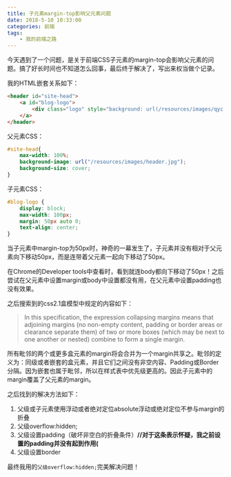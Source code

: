 ```yaml
---
title: 子元素margin-top影响父元素问题
date: 2018-5-10 10:33:00
categories: 前端
tags:
    - 我的前端之路
---
```

今天遇到了一个问题，是关于前端CSS子元素的margin-top会影响父元素的问题。搞了好长时间也不知道怎么回事，最后终于解决了，写出来权当做个记录。

我的HTML嵌套关系如下：

```html
<header id="site-head">
    <a id="blog-logo">
        <div class="logo" style="background: url(/resources/images/qyc.jpg)"></div>
    </a>
</header>
```

<!--more-->

父元素CSS：

```css
#site-head{
    max-width: 100%;
    background-image: url("/resources/images/header.jpg");
    background-size: cover;
}
```

子元素CSS：

```css
#blog-logo {
    display: block;
    max-width: 100px;
    margin: 50px auto 0;
    text-align: center;
}
```

当子元素中margin-top为50px时，神奇的一幕发生了，子元素并没有相对于父元素向下移动50px，而是连带着父元素一起向下移动了50px。

在Chrome的Developer tools中查看时，看到就连body都向下移动了50px！之后尝试在父元素中设置margin或body中设置都没有用，在父元素中设置padding也没有效果。

之后搜索到的css2.1盒模型中规定的内容如下：

>In this specification, the expression collapsing margins means that adjoining margins (no non-empty content, padding or border areas or clearance separate them) of two or more boxes (which may be next to one another or nested) combine to form a single margin.

所有毗邻的两个或更多盒元素的margin将会合并为一个margin共享之。毗邻的定义为：同级或者嵌套的盒元素，并且它们之间没有非空内容、Padding或Border分隔。因为嵌套也属于毗邻，所以在样式表中优先级更高的。因此子元素中的margin覆盖了父元素的margin。

之后找到的解决方法如下：

1. 父级或子元素使用浮动或者绝对定位absolute浮动或绝对定位不参与margin的折叠
2. 父级overflow:hidden;
3. 父级设置padding（破坏非空白的折叠条件）**//对于这条表示怀疑，我之前设置的padding并没有起到作用(**
4. 父级设置border

最终我用的`父级overflow:hidden;`完美解决问题！